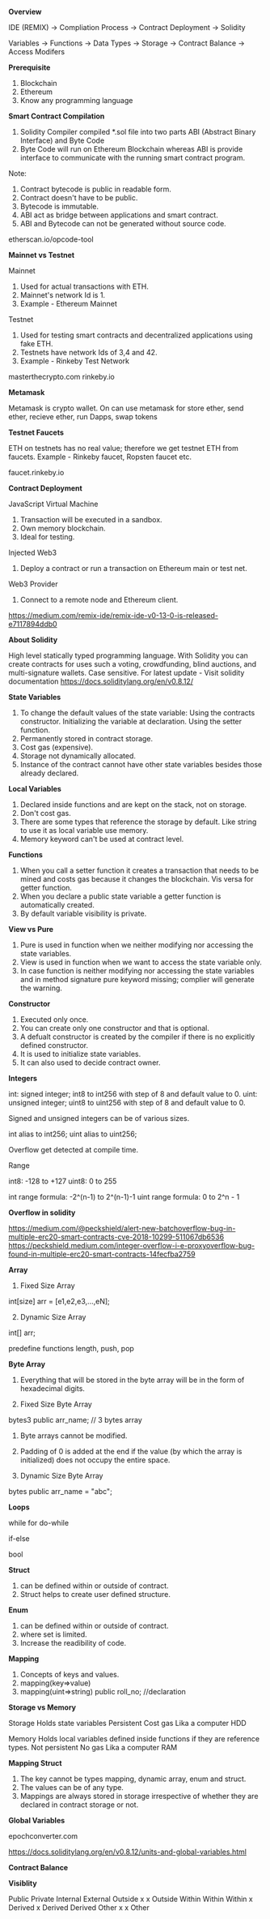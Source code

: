 **Overview**

IDE (REMIX) -> Compliation Process -> Contract Deployment -> Solidity

Variables -> Functions -> Data Types -> Storage -> Contract Balance -> Access Modifers

**Prerequisite**

1. Blockchain
2. Ethereum
3. Know any programming language

**Smart Contract Compilation**

1. Solidity Compiler compiled *.sol file into two parts ABI (Abstract Binary Interface) and Byte Code
2. Byte Code will run on Ethereum Blockchain whereas ABI is provide interface to communicate with the running smart contract program.

Note:

1. Contract bytecode is public in readable form.
2. Contract doesn't have to be public.
3. Bytecode is immutable.
4. ABI act as bridge between applications and smart contract.
5. ABI and Bytecode can not be generated without source code.

etherscan.io/opcode-tool

**Mainnet vs Testnet**

Mainnet

1. Used for actual transactions with ETH.
2. Mainnet's network Id is 1.
3. Example - Ethereum Mainnet

Testnet

1. Used for testing smart contracts and decentralized applications using fake ETH.
2. Testnets have network Ids of 3,4 and 42.
3. Example - Rinkeby Test Network

masterthecrypto.com
rinkeby.io

**Metamask**

Metamask is crypto wallet. On can use metamask for store ether, send ether, recieve ether, run Dapps, swap tokens

**Testnet Faucets**

ETH on testnets has no real value; therefore we get testnet ETH from faucets. Example - Rinkeby faucet, Ropsten faucet etc.

faucet.rinkeby.io

**Contract Deployment**

JavaScript Virtual Machine

1. Transaction will be executed in a sandbox.
2. Own memory blockchain.
3. Ideal for testing.

Injected Web3

1. Deploy a contract or run a transaction on Ethereum main or test net.

Web3 Provider

1. Connect to a remote node and Ethereum client.

https://medium.com/remix-ide/remix-ide-v0-13-0-is-released-e7117894ddb0

**About Solidity**

High level statically typed programming language.
With Solidity you can create contracts for uses such a voting, crowdfunding, blind auctions, and multi-signature wallets.
Case sensitive.
For latest update - Visit solidity documentation https://docs.soliditylang.org/en/v0.8.12/

**State Variables**

1. To change the default values of the state variable:
Using the contracts constructor.
Initializing the variable at declaration.
Using the setter function.
2. Permanently stored in contract storage.
3. Cost gas (expensive).
4. Storage not dynamically allocated.
5. Instance of the contract cannot have other state variables besides those already declared.

**Local Variables**

1. Declared inside functions and are kept on the stack, not on storage.
2. Don't cost gas.
3. There are some types that reference the storage by default. Like string to use it as local variable use memory.
4. Memory keyword can't be used at contract level.

**Functions**

1. When you call a setter function it creates a transaction that needs to be mined and costs gas because it changes the blockchain. Vis versa for getter function.
2. When you declare a public state variable a getter function is automatically created.
3. By default variable visibility is private.

**View vs Pure**

1. Pure is used in function when we neither modifying nor accessing the state variables.
2. View is used in function when we want to access the state variable only.
3. In case function is neither modifying nor accessing the state variables and in method signature pure keyword missing; complier will generate the warning.

**Constructor**

1. Executed only once.
2. You can create only one constructor and that is optional.
3. A defualt constructor is created by the compiler if there is no explicitly defined constructor.
4. It is used to initialize state variables.
5. It can also used to decide contract owner.

**Integers**

int: signed integer; int8 to int256 with step of 8 and default value to 0.
uint: unsigned integer; uint8 to uint256 with step of 8 and default value to 0.

Signed and unsigned integers can be of various sizes.

int alias to int256;
uint alias to uint256;

Overflow get detected at compile time.

Range

int8: -128 to +127
uint8: 0 to 255

int range formula: -2^(n-1) to 2^(n-1)-1
uint range formula: 0 to 2^n - 1

**Overflow in solidity**

https://medium.com/@peckshield/alert-new-batchoverflow-bug-in-multiple-erc20-smart-contracts-cve-2018-10299-511067db6536
https://peckshield.medium.com/integer-overflow-i-e-proxyoverflow-bug-found-in-multiple-erc20-smart-contracts-14fecfba2759

**Array**

1. Fixed Size Array

int[size] arr = [e1,e2,e3,...,eN];

2. Dynamic Size Array

int[] arr;

predefine functions length, push, pop

**Byte Array**

1. Everything that will be stored in the byte array will be in the form of hexadecimal digits.

1. Fixed Size Byte Array

bytes3 public arr_name; // 3 bytes array

1. Byte arrays cannot be modified.
3. Padding of 0 is added at the end if the value (by which the array is initialized) does not occupy the entire space.

2. Dynamic Size Byte Array

bytes public arr_name = "abc";

**Loops**

while
for
do-while

if-else

bool

**Struct**

1. can be defined within or outside of contract.
2. Struct helps to create user defined structure.

**Enum**

1. can be defined within or outside of contract.
2. where set is limited.
3. Increase the readibility of code.

**Mapping**

1. Concepts of keys and values.
2. mapping(key=>value)
3. mapping(uint=>string) public roll_no; //declaration

**Storage vs Memory**

Storage
Holds state variables
Persistent
Cost gas
Lika a computer HDD

Memory
Holds local variables defined inside functions if they are reference types.
Not persistent
No gas
Lika a computer RAM

**Mapping Struct**

1. The key cannot be types mapping, dynamic array, enum and struct.
2. The values can be of any type.
3. Mappings are always stored in storage irrespective of whether they are declared in contract storage or not.

**Global Variables**

epochconverter.com

https://docs.soliditylang.org/en/v0.8.12/units-and-global-variables.html

**Contract Balance**

**Visiblity**

Public Private Internal External
Outside x	x	Outside
Within	Within	Within	x
Derived	x	Derived	Derived
Other	x	x	Other
